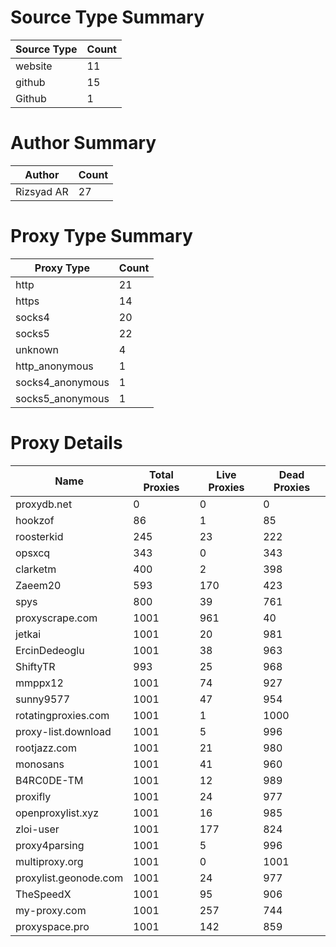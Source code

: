 # Source Type Summary

| Source Type | Count |
|-------------|-------|
| website | 11 |
| github | 15 |
| Github | 1 |


# Author Summary

| Author | Count |
|--------|-------|
| Rizsyad AR | 27 |


# Proxy Type Summary

| Proxy Type | Count |
|------------|-------|
| http | 21 |
| https | 14 |
| socks4 | 20 |
| socks5 | 22 |
| unknown | 4 |
| http_anonymous | 1 |
| socks4_anonymous | 1 |
| socks5_anonymous | 1 |


# Proxy Details

| Name | Total Proxies | Live Proxies | Dead Proxies |
|------|---------------|--------------|---------------|
| proxydb.net | 0 | 0 | 0 |
| hookzof | 86 | 1 | 85 |
| roosterkid | 245 | 23 | 222 |
| opsxcq | 343 | 0 | 343 |
| clarketm | 400 | 2 | 398 |
| Zaeem20 | 593 | 170 | 423 |
| spys | 800 | 39 | 761 |
| proxyscrape.com | 1001 | 961 | 40 |
| jetkai | 1001 | 20 | 981 |
| ErcinDedeoglu | 1001 | 38 | 963 |
| ShiftyTR | 993 | 25 | 968 |
| mmppx12 | 1001 | 74 | 927 |
| sunny9577 | 1001 | 47 | 954 |
| rotatingproxies.com | 1001 | 1 | 1000 |
| proxy-list.download | 1001 | 5 | 996 |
| rootjazz.com | 1001 | 21 | 980 |
| monosans | 1001 | 41 | 960 |
| B4RC0DE-TM | 1001 | 12 | 989 |
| proxifly | 1001 | 24 | 977 |
| openproxylist.xyz | 1001 | 16 | 985 |
| zloi-user | 1001 | 177 | 824 |
| proxy4parsing | 1001 | 5 | 996 |
| multiproxy.org | 1001 | 0 | 1001 |
| proxylist.geonode.com | 1001 | 24 | 977 |
| TheSpeedX | 1001 | 95 | 906 |
| my-proxy.com | 1001 | 257 | 744 |
| proxyspace.pro | 1001 | 142 | 859 |
